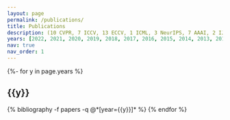 ```yaml
---
layout: page
permalink: /publications/
title: Publications
description: (10 CVPR, 7 ICCV, 13 ECCV, 1 ICML, 3 NeurIPS, 7 AAAI, 2 IJCAI, 2 ACM MM; 5 TPAMI, 5 IJCV, 7 PR, 2 TIP, 1 TNNLS, 1 AI) # publications by categories in reversed chronological order. generated by jekyll-scholar.
years: [2022, 2021, 2020, 2019, 2018, 2017, 2016, 2015, 2014, 2013, 2012]
nav: true
nav_order: 1
---
```

<!-- _pages/publications.md -->
<div class="publications">

{%- for y in page.years %}
  <h2 class="year">{{y}}</h2>
  {% bibliography -f papers -q @*[year={{y}}]* %}
{% endfor %}

</div>
